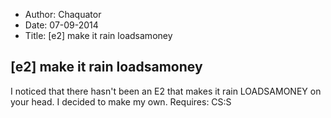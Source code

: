 - Author: Chaquator
- Date: 07-09-2014
- Title: [e2] make it rain loadsamoney

## [e2] make it rain loadsamoney

I noticed that there hasn't been an E2 that makes it rain LOADSAMONEY on your head. I decided to make my own.
Requires: CS:S
